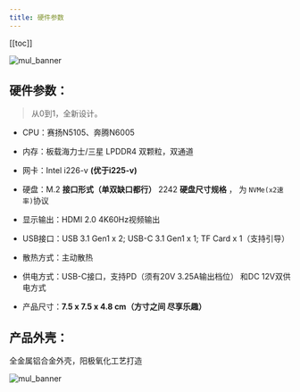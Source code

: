 ```yaml
---
title: 硬件参数
---
```


[[toc]]

![mul_banner](https://yun.swimly.cn/source/ikoolcore/banner.png)

## 硬件参数：

> 从0到1，全新设计。

- CPU：赛扬N5105、奔腾N6005
- 内存：板载海力士/三星 LPDDR4 双颗粒，双通道

- 网卡：Intel i226-v    **(优于i225-v)**

- 硬盘：M.2 **接口形式（单双缺口都行）** 2242 **硬盘尺寸规格** ， 为 `NVMe(x2速率)`协议 

- 显示输出：HDMI 2.0 4K60Hz视频输出

- USB接口：USB 3.1 Gen1 x 2; USB-C 3.1 Gen1 x 1; TF Card x 1（支持引导）

- 散热方式：主动散热

- 供电方式：USB-C接口，支持PD（须有20V 3.25A输出档位） 和DC 12V双供电方式

- 产品尺寸：**7.5 x 7.5 x 4.8 cm（方寸之间 尽享乐趣）**




## 产品外壳：

全金属铝合金外壳，阳极氧化工艺打造

![mul_banner](https://yun.swimly.cn/source/ikoolcore/mul_banner.png)

